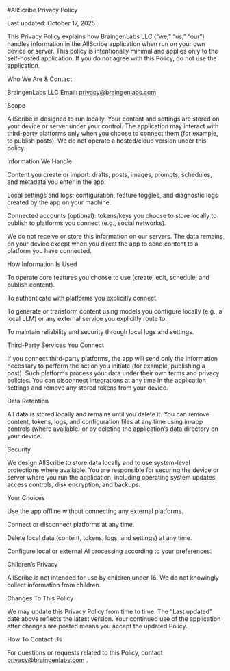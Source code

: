 #AllScribe Privacy Policy

Last updated: October 17, 2025

This Privacy Policy explains how BraingenLabs LLC (“we,” “us,” “our”) handles information in the AllScribe application when run on your own device or server. This policy is intentionally minimal and applies only to the self-hosted application. If you do not agree with this Policy, do not use the application.

Who We Are & Contact

BraingenLabs LLC
Email: privacy@braingenlabs.com

Scope

AllScribe is designed to run locally. Your content and settings are stored on your device or server under your control. The application may interact with third-party platforms only when you choose to connect them (for example, to publish posts). We do not operate a hosted/cloud version under this policy.

Information We Handle

Content you create or import: drafts, posts, images, prompts, schedules, and metadata you enter in the app.

Local settings and logs: configuration, feature toggles, and diagnostic logs created by the app on your machine.

Connected accounts (optional): tokens/keys you choose to store locally to publish to platforms you connect (e.g., social networks).

We do not receive or store this information on our servers. The data remains on your device except when you direct the app to send content to a platform you have connected.

How Information Is Used

To operate core features you choose to use (create, edit, schedule, and publish content).

To authenticate with platforms you explicitly connect.

To generate or transform content using models you configure locally (e.g., a local LLM) or any external service you explicitly route to.

To maintain reliability and security through local logs and settings.

Third-Party Services You Connect

If you connect third-party platforms, the app will send only the information necessary to perform the action you initiate (for example, publishing a post). Such platforms process your data under their own terms and privacy policies. You can disconnect integrations at any time in the application settings and remove any stored tokens from your device.

Data Retention

All data is stored locally and remains until you delete it. You can remove content, tokens, logs, and configuration files at any time using in-app controls (where available) or by deleting the application’s data directory on your device.

Security

We design AllScribe to store data locally and to use system-level protections where available. You are responsible for securing the device or server where you run the application, including operating system updates, access controls, disk encryption, and backups.

Your Choices

Use the app offline without connecting any external platforms.

Connect or disconnect platforms at any time.

Delete local data (content, tokens, logs, and settings) at any time.

Configure local or external AI processing according to your preferences.

Children’s Privacy

AllScribe is not intended for use by children under 16. We do not knowingly collect information from children.

Changes To This Policy

We may update this Privacy Policy from time to time. The “Last updated” date above reflects the latest version. Your continued use of the application after changes are posted means you accept the updated Policy.

How To Contact Us

For questions or requests related to this Policy, contact privacy@braingenlabs.com
.

